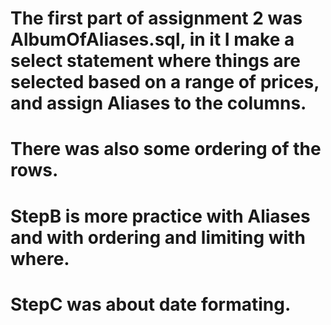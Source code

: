 # The first part of assignment 2 was AlbumOfAliases.sql, in it I make a select statement where things are selected based on a range of prices, and assign Aliases to the columns.
# There was also some ordering of the rows.
# StepB is more practice with Aliases and with ordering and limiting with where.
# StepC was about date formating.
